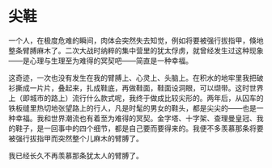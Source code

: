   

# 尖鞋

一个人，在极度危难的瞬间，肉体会突然失去知觉，例如将要被强行拔指甲，倏地整条臂膊麻木了。二次大战时纳粹的集中营里的犹太俘虏，就曾经发生过这种现象——是心理与生理至为难得的冥契吧——简直是一种幸福。

这奇迹，一次也没有发生在我的臂膊上、心灵上、头脑上。在积水的地牢里我把破衫撕成一片片，叠起来，扎成鞋底，再做鞋面，鞋面设洞眼，可以缬带。这时世界上（即城市的路上）流行什么款式呢，我终于做成比较尖形的。两年后，从囚车的铁板缝里热切地张望路上的行人，凡是时髦的男女的鞋头，都是尖尖的——也是一种幸福。我和世界潮流也有着至为难得的冥契。金字塔、十字架、查理曼皇冠、我的鞋子，是一回事中的四个细节，都是自己要而要得来的。我便不多羡慕那条将要被强行拔指甲而突然整个儿麻木的臂膊了。

我已经长久不再羡慕那条犹太人的臂膊了。